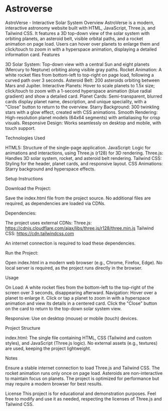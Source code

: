 # Astroverse

AstroVerse - Interactive Solar System
Overview
AstroVerse is a modern, interactive astronomy website built with HTML, JavaScript, Three.js, and Tailwind CSS. It features a 3D top-down view of the solar system with orbiting planets, an asteroid belt, visible orbital paths, and a rocket animation on page load. Users can hover over planets to enlarge them and click/touch to zoom in with a hyperspace animation, displaying a detailed information card.
Features

3D Solar System: Top-down view with a central Sun and eight planets (Mercury to Neptune) orbiting along visible gray paths.
Rocket Animation: A white rocket flies from bottom-left to top-right on page load, following a curved path over 3 seconds.
Asteroid Belt: 200 asteroids orbiting between Mars and Jupiter.
Interactive Planets: Hover to scale planets to 1.5x size; click/touch to zoom with a 1-second hyperspace animation (blue radial gradient) and show a detailed card.
Planet Cards: Semi-transparent, blurred cards display planet name, description, and unique speciality, with a "Close" button to return to the overview.
Starry Background: 300 twinkling stars with a glow effect, created with CSS animations.
Smooth Rendering: High-resolution planet models (64x64 segments) with antialiasing for crisp visuals.
Responsive Design: Works seamlessly on desktop and mobile, with touch support.

Technologies Used

HTML5: Structure of the single-page application.
JavaScript: Logic for animations and interactions, using Three.js (r128) for 3D rendering.
Three.js: Handles 3D solar system, rocket, and asteroid belt rendering.
Tailwind CSS: Styling for the header, planet cards, and responsive layout.
CSS Animations: Starry background and hyperspace effects.

Setup Instructions

Download the Project:

Save the index.html file from the project source.
No additional files are required, as dependencies are loaded via CDNs.


Dependencies:

The project uses external CDNs:
Three.js: https://cdnjs.cloudflare.com/ajax/libs/three.js/r128/three.min.js
Tailwind CSS: https://cdn.tailwindcss.com


An internet connection is required to load these dependencies.


Run the Project:

Open index.html in a modern web browser (e.g., Chrome, Firefox, Edge).
No local server is required, as the project runs directly in the browser.



Usage

On Load: A white rocket flies from the bottom-left to the top-right of the screen over 3 seconds, disappearing afterward.
Navigation: 
Hover over a planet to enlarge it.
Click or tap a planet to zoom in with a hyperspace animation and view its details in a centered card.
Click the "Close" button on the card to return to the top-down solar system view.


Responsive: Use on desktop (mouse) or mobile (touch) devices.

Project Structure

index.html: The single file containing HTML, CSS (Tailwind and custom styles), and JavaScript (Three.js logic).
No external assets (e.g., textures) are used, keeping the project lightweight.

Notes

Ensure a stable internet connection to load Three.js and Tailwind CSS.
The rocket animation runs only once on page load.
Asteroids are non-interactive to maintain focus on planets.
The project is optimized for performance but may require a modern browser for best results.

License
This project is for educational and demonstration purposes. Feel free to modify and use it as needed, respecting the licenses of Three.js and Tailwind CSS.
